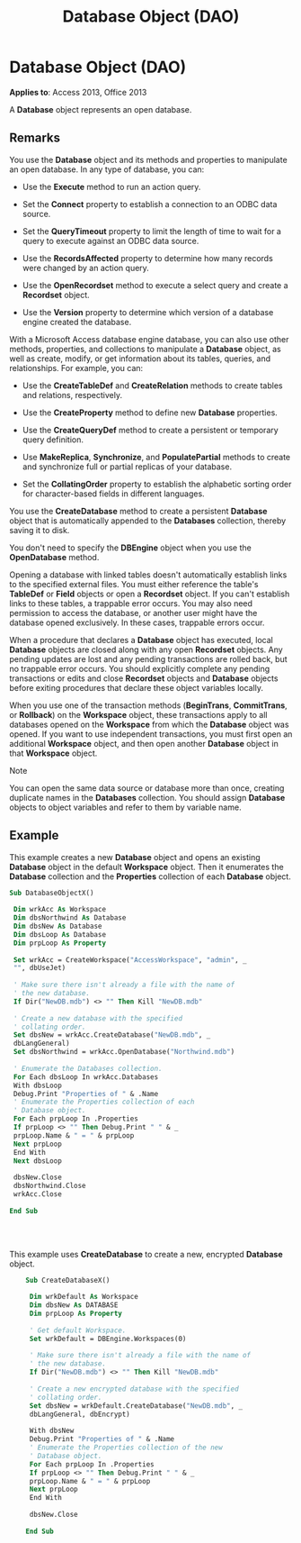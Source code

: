 ﻿---
title: Database Object (DAO)
TOCTitle: Database Object
ms:assetid: 6cf2ddf8-3957-a15e-5eeb-85f81c1e415e
ms:mtpsurl: https://msdn.microsoft.com/library/Ff195520(v=office.15)
ms:contentKeyID: 48545482
ms.date: 09/18/2015
mtps_version: v=office.15
f1_keywords:
- dao360.chm0
f1_categories:
- Office.Version=v15
---

# Database Object (DAO)

**Applies to**: Access 2013, Office 2013

A **Database** object represents an open database.

## Remarks

You use the **Database** object and its methods and properties to manipulate an open database. In any type of database, you can:

  - Use the **Execute** method to run an action query.

  - Set the **Connect** property to establish a connection to an ODBC data source.

  - Set the **QueryTimeout** property to limit the length of time to wait for a query to execute against an ODBC data source.

  - Use the **RecordsAffected** property to determine how many records were changed by an action query.

  - Use the **OpenRecordset** method to execute a select query and create a **Recordset** object.

  - Use the **Version** property to determine which version of a database engine created the database.

With a Microsoft Access database engine database, you can also use other methods, properties, and collections to manipulate a **Database** object, as well as create, modify, or get information about its tables, queries, and relationships. For example, you can:

  - Use the **CreateTableDef** and **CreateRelation** methods to create tables and relations, respectively.

  - Use the **CreateProperty** method to define new **Database** properties.

  - Use the **CreateQueryDef** method to create a persistent or temporary query definition.

  - Use **MakeReplica**, **Synchronize**, and **PopulatePartial** methods to create and synchronize full or partial replicas of your database.

  - Set the **CollatingOrder** property to establish the alphabetic sorting order for character-based fields in different languages.

You use the **CreateDatabase** method to create a persistent **Database** object that is automatically appended to the **Databases** collection, thereby saving it to disk.

You don't need to specify the **DBEngine** object when you use the **OpenDatabase** method.

Opening a database with linked tables doesn't automatically establish links to the specified external files. You must either reference the table's **TableDef** or **Field** objects or open a **Recordset** object. If you can't establish links to these tables, a trappable error occurs. You may also need permission to access the database, or another user might have the database opened exclusively. In these cases, trappable errors occur.

When a procedure that declares a **Database** object has executed, local **Database** objects are closed along with any open **Recordset** objects. Any pending updates are lost and any pending transactions are rolled back, but no trappable error occurs. You should explicitly complete any pending transactions or edits and close **Recordset** objects and **Database** objects before exiting procedures that declare these object variables locally.

When you use one of the transaction methods (**BeginTrans**, **CommitTrans**, or **Rollback**) on the **Workspace** object, these transactions apply to all databases opened on the **Workspace** from which the **Database** object was opened. If you want to use independent transactions, you must first open an additional **Workspace** object, and then open another **Database** object in that **Workspace** object.


> [!NOTE]
> You can open the same data source or database more than once, creating duplicate names in the **Databases** collection. You should assign **Database** objects to object variables and refer to them by variable name.



## Example

This example creates a new **Database** object and opens an existing **Database** object in the default **Workspace** object. Then it enumerates the **Database** collection and the **Properties** collection of each **Database** object.

```vb 
Sub DatabaseObjectX() 
 
 Dim wrkAcc As Workspace 
 Dim dbsNorthwind As Database 
 Dim dbsNew As Database 
 Dim dbsLoop As Database 
 Dim prpLoop As Property 
 
 Set wrkAcc = CreateWorkspace("AccessWorkspace", "admin", _ 
 "", dbUseJet) 
 
 ' Make sure there isn't already a file with the name of 
 ' the new database. 
 If Dir("NewDB.mdb") <> "" Then Kill "NewDB.mdb" 
 
 ' Create a new database with the specified 
 ' collating order. 
 Set dbsNew = wrkAcc.CreateDatabase("NewDB.mdb", _ 
 dbLangGeneral) 
 Set dbsNorthwind = wrkAcc.OpenDatabase("Northwind.mdb") 
 
 ' Enumerate the Databases collection. 
 For Each dbsLoop In wrkAcc.Databases 
 With dbsLoop 
 Debug.Print "Properties of " & .Name 
 ' Enumerate the Properties collection of each 
 ' Database object. 
 For Each prpLoop In .Properties 
 If prpLoop <> "" Then Debug.Print " " & _ 
 prpLoop.Name & " = " & prpLoop 
 Next prpLoop 
 End With 
 Next dbsLoop 
 
 dbsNew.Close 
 dbsNorthwind.Close 
 wrkAcc.Close 
 
End Sub 
 
```

<br/>

This example uses **CreateDatabase** to create a new, encrypted **Database** object.

```vb
    Sub CreateDatabaseX() 
     
     Dim wrkDefault As Workspace 
     Dim dbsNew As DATABASE 
     Dim prpLoop As Property 
     
     ' Get default Workspace. 
     Set wrkDefault = DBEngine.Workspaces(0) 
     
     ' Make sure there isn't already a file with the name of 
     ' the new database. 
     If Dir("NewDB.mdb") <> "" Then Kill "NewDB.mdb" 
     
     ' Create a new encrypted database with the specified 
     ' collating order. 
     Set dbsNew = wrkDefault.CreateDatabase("NewDB.mdb", _ 
     dbLangGeneral, dbEncrypt) 
     
     With dbsNew 
     Debug.Print "Properties of " & .Name 
     ' Enumerate the Properties collection of the new 
     ' Database object. 
     For Each prpLoop In .Properties 
     If prpLoop <> "" Then Debug.Print " " & _ 
     prpLoop.Name & " = " & prpLoop 
     Next prpLoop 
     End With 
     
     dbsNew.Close 
     
    End Sub
```
